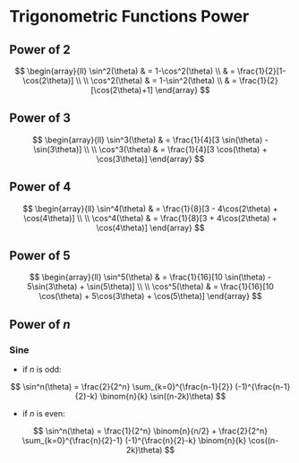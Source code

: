 # Trigonometric Functions Power

## Power of 2

$$
\begin{array}{ll}
\sin^2(\theta) & = 1-\cos^2(\theta)
\\
& = \frac{1}{2}[1-\cos(2\theta)]
\\
\\
\cos^2(\theta) & = 1-\sin^2(\theta)
\\
& = \frac{1}{2}[\cos(2\theta)+1]
\end{array}
$$

## Power of 3

$$
\begin{array}{ll}
\sin^3(\theta) & =
\frac{1}{4}[3 \sin(\theta) - \sin(3\theta)]
\\
\\
\cos^3(\theta) & =
\frac{1}{4}[3 \cos(\theta) + \cos(3\theta)]
\end{array}
$$

## Power of 4

$$
\begin{array}{ll}
\sin^4(\theta) & =
\frac{1}{8}[3 - 4\cos(2\theta) + \cos(4\theta)]
\\
\\
\cos^4(\theta) & =
\frac{1}{8}[3 + 4\cos(2\theta) + \cos(4\theta)]
\end{array}
$$

## Power of 5

$$
\begin{array}{ll}
\sin^5(\theta) & =
\frac{1}{16}[10 \sin(\theta) - 5\sin(3\theta) + \sin(5\theta)]
\\
\\
\cos^5(\theta) & =
\frac{1}{16}[10 \cos(\theta) + 5\cos(3\theta) + \cos(5\theta)]
\end{array}
$$

## Power of $n$

### Sine

- if $n$ is odd:

$$
\sin^n(\theta) = \frac{2}{2^n}
\sum_{k=0}^{\frac{n-1}{2}}
(-1)^{\frac{n-1}{2}-k}
\binom{n}{k}
\sin((n-2k)\theta)
$$

- if $n$ is even:

$$
\sin^n(\theta) = \frac{1}{2^n}
\binom{n}{n/2} +
\frac{2}{2^n}
\sum_{k=0}^{\frac{n}{2}-1}
(-1)^{\frac{n}{2}-k}
\binom{n}{k}
\cos((n-2k)\theta)
$$
